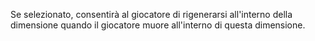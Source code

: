 Se selezionato, consentirà al giocatore di rigenerarsi all'interno della dimensione quando il giocatore muore all'interno di questa dimensione.